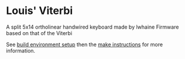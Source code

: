 Louis' Viterbi
=======

A split 5x14 ortholinear handwired keyboard made by lwhaine
Firmware based on that of the Viterbi

See [build environment setup](https://docs.qmk.fm/#/getting_started_build_tools) then the [make instructions](https://docs.qmk.fm/#/getting_started_make_guide) for more information.


